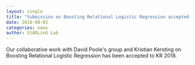 ```yaml
---
layout: single
title: "Submission on Boosting Relational Logistic Regression accepted to KR 2018"
date: 2018-08-02
categories: news
author: StARLinG Lab
---
```


Our collaborative work with David Poole's group and Kristian Kersting on Boosting Relational Logistic Regression has been accepted to KR 2018. 
